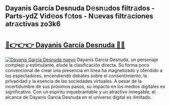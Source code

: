 ## Dayanis García Desnuda D𝚎sn𝚞dos filtr𝚊dos - Parts-ydZ Vid𝚎os f𝚘tos - N𝚞evas filtr𝚊ciones atr𝚊ctivas zo3k6

# <h2><a href="http://mbczk9.tromn.icu/?c=Dayanis+Garc%c3%ada+Desnuda">🔗👉👉👉 Dayanis García Desnuda 🔗🔗</a></h2>

[![Dayanis García Desnuda nuevo](https://i.imgur.com/pEAQMta.gif)](http://mbczk9.tromn.icu/?c=Dayanis+Garc%c3%ada+Desnuda)
Dayanis García Desnuda, un personaje complejo y estimulante, elude la clasificación directa. Su forma poco convencional de crear una presencia en línea ha magnetizado y ofendido a los espectadores, encendiendo debates sobre el consentimiento, la privacidad y la esencia de las sociedades virtuales. A pesar de la incertidumbre de sus próximos pasos, su impacto en los medios digitales es significativo. Con un espíritu inquebrantable y un atractivo innegable, el alcance de Dayanis García Desnuda en el universo digital es ilimitado.
